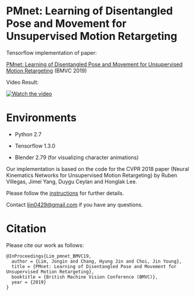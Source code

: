 # PMnet: Learning of Disentangled Pose and Movement for Unsupervised Motion Retargeting
Tensorflow implementation of paper:

[PMnet: Learning of Disentangled Pose and Movement for Unsupervised Motion Retargeting](https://bmvc2019.org/wp-content/uploads/papers/0997-paper.pdf) (BMVC 2019)

Video Result:

[![Watch the video](https://img.youtube.com/vi/oWGK8dO7JU4/hqdefault.jpg)](https://www.youtube.com/watch?v=oWGK8dO7JU4)


# Environments
* Python 2.7

* Tensorflow 1.3.0

* Blender 2.79 (for visualizing character animations)

Our implementation is based on the code for the CVPR 2018 paper (Neural Kinematics Networks for Unsupervised Motion Retargeting) by Ruben Villegas, Jimei Yang, Duygu Ceylan and Honglak Lee.

Please follow the [instructions](https://github.com/rubenvillegas/cvpr2018nkn) for further details. 

Contact ljin0429@gmail.com if you have any questions.

# Citation
Please cite our work as follows:

~~~
@InProceedings{Lim_pmnet_BMVC19,
  author = {Lim, Jongin and Chang, Hyung Jin and Choi, Jin Young},
  title = {PMnet: Learning of Disentangled Pose and Movement for Unsupervised Motion Retargeting},
  booktitle = {British Machine Vision Conference (BMVC)},
  year = {2019}
}
~~~


